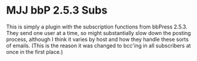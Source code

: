 # MJJ bbP 2.5.3 Subs

This is simply a plugin with the subscription functions from bbPress 2.5.3. They send one user at a time, so might substantially slow down the posting process, although I think it varies by host and how they handle these sorts of emails. (This is the reason it was changed to bcc'ing in all subscribers at once in the first place.)
